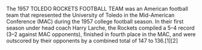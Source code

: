 The 1957 TOLEDO ROCKETS FOOTBALL TEAM was an American football team that represented the University of Toledo in the Mid-American Conference (MAC) during the 1957 college football season. In their first season under head coach Harry Larche, the Rockets compiled a 5–4 record (3–2 against MAC opponents), finished in fourth place in the MAC, and were outscored by their opponents by a combined total of 147 to 136.[1][2]
